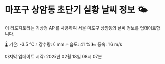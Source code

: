 
# 마포구 상암동 초단기 실황 날씨 정보 🌤️

이 리포지토리는 기상청 API를 사용하여 서울 마포구 상암동의 날씨 정보를 업데이트합니다. 

🌡️ 기온: -3.5 ℃
💧 강수량: 0 mm
💦 습도: 41 %
🌬️ 풍속: 1.6 m/s

마지막 업데이트 시각: 2025년 02월 18일 08시 07분    
